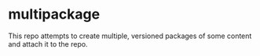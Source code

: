 # multipackage

This repo attempts to create multiple, versioned
packages of some content and attach it to the repo.

